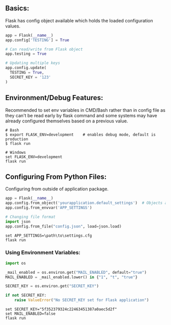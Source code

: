 ## Basics:
Flask has config object available which holds the loaded configuration values.
```py
app = Flask(__name__)
app.config['TESTING'] = True

# Can read/write from Flask object
app.testing = True

# Updating multiple keys
app.config.update(
  TESTING = True,
  SECRET_KEY = '123'
)
```

## Environment/Debug Features:
Recommended to set env variables in CMD/Bash rather than in config file as they can't be read early by flask command and some systems may have already configured themselves based on a previous value.

```
# Bash
$ export FLASK_ENV=development    # enables debug mode, default is production
$ flask run

# Windows
set FLASK_ENV=development
flask run
```

## Configuring From Python Files:
Configuring from outside of application package.

```py
app = Flask(__name__)
app.config.from_object('yourapplication.default_settings')  # Objects are either modules/classes, will NOT work with dictionary object
app.config.from_envvar('APP_SETTINGS')

# Changing file format
import json
app.config.from_file("config.json", load=json.load)
```
```
set APP_SETTINGS=\path\to\settings.cfg
flask run
```

### Using Environment Variables:
```py
import os

_mail_enabled = os.environ.get("MAIL_ENABLED", default="true")
MAIL_ENABLED = _mail_enabled.lower() in {"1", "t", "true"}

SECRET_KEY = os.environ.get("SECRET_KEY")

if not SECRET_KEY:
    raise ValueError("No SECRET_KEY set for Flask application")
```
```
set SECRET_KEY="5f352379324c22463451387a0aec5d2f"
set MAIL_ENABLED=false
flask run
```
